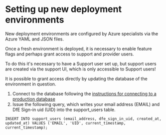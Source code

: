 # Setting up new deployment environments

New deployment environments are configured by Azure specialists via the Azure YAML and JSON files.

Once a fresh environment is deployed, it is necessary to enable feature flags
and perhaps grant access to support and provider users.

To do this it's necessary to have a Support user set up, but support users are
created via the support UI, which is only accessible to Support users!

It is possible to grant access directly by updating the database of the environment
in question.

1. Connect to the database following the [instructions for connecting to a production database]('/docs/connecting-to-databases.md')
2. Issue the following query, which writes your email address (EMAIL) and DfE Sign-in uid (UID) into the support_users table.

```
INSERT INTO support_users (email_address, dfe_sign_in_uid, created_at, updated_at) VALUES ('EMAIL', 'UID', current_timestamp, current_timestamp);
```
